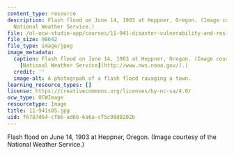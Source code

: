 ```yaml
---
content_type: resource
description: Flash flood on June 14, 1903 at Heppner, Oregon. (Image courtesy of the
  National Weather Service.)
file: /ol-ocw-studio-app/courses/11-941-disaster-vulnerability-and-resilience-spring-2005/f6787d64cfb6ad6b6a6acf5c98d8202b_11-941s05.jpg
file_size: 98642
file_type: image/jpeg
image_metadata:
  caption: Flash flood on June 14, 1903 at Heppner, Oregon. (Image courtesy of the
    [National Weather Service](http://www.nws.noaa.gov/).)
  credit: ''
  image-alt: A photogrpah of a flash flood ravaging a town.
learning_resource_types: []
license: https://creativecommons.org/licenses/by-nc-sa/4.0/
ocw_type: OCWImage
resourcetype: Image
title: 11-941s05.jpg
uid: f6787d64-cfb6-ad6b-6a6a-cf5c98d8202b
---
```

Flash flood on June 14, 1903 at Heppner, Oregon. (Image courtesy of the National Weather Service.)